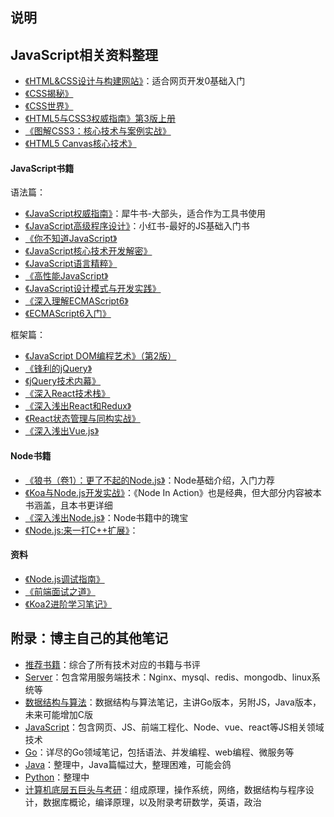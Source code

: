 ## 说明

## JavaScript相关资料整理

- [《HTML&CSS设计与构建网站》](https://book.douban.com/subject/21338365/)：适合网页开发0基础入门
- [《CSS揭秘》](https://book.douban.com/subject/26745943/)
- [《CSS世界》](https://book.douban.com/subject/27615777/)
- [《HTML5与CSS3权威指南》第3版上册](https://book.douban.com/subject/26644632/)
- [《图解CSS3：核心技术与案例实战》](https://book.douban.com/subject/25920727/)
- [《HTML5 Canvas核心技术》](https://book.douban.com/subject/24533314/)

#### JavaScript书籍

语法篇：

- [《JavaScript权威指南》](https://book.douban.com/subject/10549733/)：犀牛书-大部头，适合作为工具书使用
- [《JavaScript高级程序设计》](https://book.douban.com/subject/10546125/)：小红书-最好的JS基础入门书
- [《你不知道JavaScript》](https://book.douban.com/subject/26351021/)
- [《JavaScript核心技术开发解密》](https://book.douban.com/subject/30190189/)
- [《JavaScript语言精粹》](https://book.douban.com/subject/11874748/)
- [《高性能JavaScript》](https://book.douban.com/subject/5362856/)
- [《JavaScript设计模式与开发实践》](https://book.douban.com/subject/26382780/)
- [《深入理解ECMAScript6》](https://book.douban.com/subject/27072230/)
- [《ECMAScript6入门》](https://book.douban.com/subject/25966265/)

框架篇：

- [《JavaScript DOM编程艺术》（第2版）](https://book.douban.com/subject/6038371/)
- [《锋利的jQuery》](https://book.douban.com/subject/10792216/)
- [《jQuery技术内幕》](https://book.douban.com/subject/25823709/)
- [《深入React技术栈》](https://book.douban.com/subject/26918038/)
- [《深入浅出React和Redux》](https://book.douban.com/subject/27033213/)
- [《React状态管理与同构实战》](https://book.douban.com/subject/30290509/)
- [《深入浅出Vue.js》](https://book.douban.com/subject/32581281/)

#### Node书籍
- [《狼书（卷1）：更了不起的Node.js》](https://book.douban.com/subject/33950116/)：Node基础介绍，入门力荐
- [《Koa与Node.js开发实战》](https://book.douban.com/subject/30404722/)：《Node In Action》也是经典，但大部分内容被本书涵盖，且本书更详细
- [《深入浅出Node.js》](https://book.douban.com/subject/25768396/)：Node书籍中的瑰宝
- [《Node.js:来一打C++扩展》](https://book.douban.com/subject/30247892/)： 

#### 资料

- [《Node.js调试指南》 ](https://github.com/nswbmw/node-in-debugging)
- [《前端面试之道》](https://yuchengkai.cn/docs/frontend/ )
- [《Koa2进阶学习笔记》](https://chenshenhai.github.io/koa2-note/)

## 附录：博主自己的其他笔记

- [推荐书籍](https://github.com/ruyuejun/polaris)：综合了所有技术对应的书籍与书评  
- [Server](https://github.com/overnote/server)：包含常用服务端技术：Nginx、mysql、redis、mongodb、linux系统等
- [数据结构与算法](https://github.com/overnote/algorithm)：数据结构与算法笔记，主讲Go版本，另附JS，Java版本，未来可能增加C版
- [JavaScript](https://github.com/overnote/javascript)：包含网页、JS、前端工程化、Node、vue、react等JS相关领域技术
- [Go](https://github.com/overnote/golang)：详尽的Go领域笔记，包括语法、并发编程、web编程、微服务等
- [Java](https://github.com/overnote/java)：整理中，Java篇幅过大，整理困难，可能会鸽
- [Python](https://github.com/overnote/python)：整理中
- [计算机底层五巨头与考研](https://github.com/overnote/fivex)：组成原理，操作系统，网络，数据结构与程序设计，数据库概论，编译原理，以及附录考研数学，英语，政治
